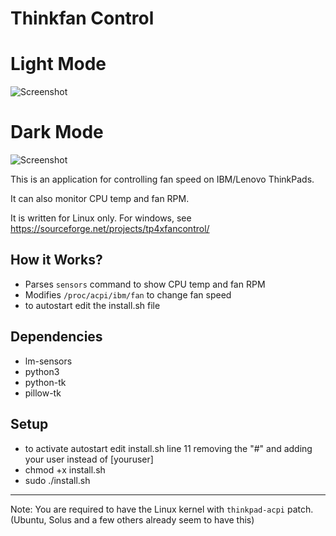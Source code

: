 # Thinkfan Control

# Light Mode

![Screenshot](https://i.imgur.com/D9DKHVH.png)

# Dark Mode

![Screenshot](https://i.imgur.com/JrypfkB.png)

This is an application for controlling fan speed on IBM/Lenovo ThinkPads.

It can also monitor CPU temp and fan RPM.

It is written for Linux only. For windows, see https://sourceforge.net/projects/tp4xfancontrol/

## How it Works?
 + Parses `sensors` command to show CPU temp and fan RPM
 + Modifies `/proc/acpi/ibm/fan` to change fan speed
 + to autostart edit the install.sh file

## Dependencies
+ lm-sensors
+ python3
+ python-tk
+ pillow-tk


## Setup
+ to activate autostart edit install.sh line 11 removing the "#" and adding your user instead of [youruser]
+ chmod +x install.sh
+ sudo ./install.sh

---

Note: You are required to have the Linux kernel with `thinkpad-acpi` patch. (Ubuntu, Solus and a few others already seem to have this)
